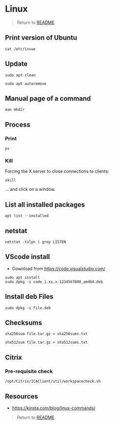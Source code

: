 # Linux

> Return to [README](README.md).

## Print version of Ubuntu

```shell
cat /etc/issue
```

## Update

```shell
sudo apt clean
```

```shell
sudo apt autoremove
```

## Manual page of a command

```shell
man mkdir
```

## Process

### Print

```shell
ps
```

### Kill

Forcing the X server to close connections to clients:

```shell
xkill
```

... and click on a window.

## List all installed packages

```shell
apt list --installed
```

## netstat

```shell
netstat -tulpn | grep LISTEN
```

## VScode install

- Download from https://code.visualstudio.com/

```shell
sudo apt install
sudo dpkg -i code_1.xx.x-1234567890_amd64.deb
```

## Install deb Files

```shell
sudo dpkg -i file.deb
```

## Checksums

```shell
sha256sum file.tar.gz > sha256sums.txt
```

```shell
sha512sum file.tar.gz > sha512sums.txt
```

## Citrix

### Pre-requisite check

```shell
/opt/Citrix/ICAClient/util/workspacecheck.sh
```

## Resources

- https://kinsta.com/blog/linux-commands/

> Return to [README](README.md).
